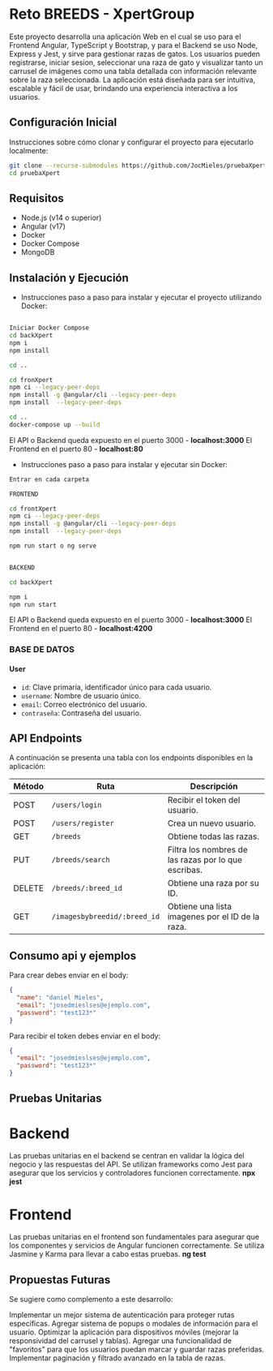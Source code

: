 # Reto BREEDS - XpertGroup
Este proyecto desarrolla una aplicación Web en el cual se uso para el Frontend Angular, TypeScript y Bootstrap, y para el Backend se uso Node, Express y Jest, y sirve para gestionar razas de gatos. Los usuarios pueden registrarse, iniciar sesion, seleccionar una raza de gato y visualizar tanto un carrusel de imágenes como una tabla detallada con información relevante sobre la raza seleccionada. La aplicación está diseñada para ser intuitiva, escalable y fácil de usar, brindando una experiencia interactiva a los usuarios.

## Configuración Inicial

Instrucciones sobre cómo clonar y configurar el proyecto para ejecutarlo localmente:
```bash
git clone --recurse-submodules https://github.com/JocMieles/pruebaXpert.git
cd pruebaXpert
```

## Requisitos

- Node.js (v14 o superior)
- Angular (v17)
- Docker
- Docker Compose
- MongoDB

## Instalación y Ejecución

- Instrucciones paso a paso para instalar y ejecutar el proyecto utilizando Docker:

```bash

Iniciar Docker Compose
cd backXpert
npm i
npm install

cd .. 

cd fronXpert
npm ci --legacy-peer-deps
npm install -g @angular/cli --legacy-peer-deps
npm install  --legacy-peer-deps

cd ..
docker-compose up --build

```
El API o Backend queda expuesto en el puerto 3000 - **localhost:3000**
El Frontend en el puerto 80 - **localhost:80**

- Instrucciones paso a paso para instalar y ejecutar sin Docker:

```bash
Entrar en cada carpeta 

FRONTEND

cd frontXpert
npm ci --legacy-peer-deps
npm install -g @angular/cli --legacy-peer-deps
npm install  --legacy-peer-deps

npm run start o ng serve


BACKEND

cd backXpert

npm i
npm run start

```
El API o Backend queda expuesto en el puerto 3000 - **localhost:3000**
El Frontend en el puerto 80 - **localhost:4200**

### BASE DE DATOS

#### User
- `id`: Clave primaria, identificador único para cada usuario.
- `username`: Nombre de usuario único.
- `email`: Correo electrónico del usuario.
- `contraseña`: Contraseña del usuario.

## API Endpoints

A continuación se presenta una tabla con los endpoints disponibles en la aplicación:

| Método | Ruta                    | Descripción                              |
|--------|-------------------------|------------------------------------------|
| POST    | `/users/login`                | Recibir el token del usuario. |
| POST   | `/users/register`                | Crea un nuevo usuario.                   |
| GET    | `/breeds`            | Obtiene todas las razas.            |
| PUT    | `/breeds/search`            | Filtra los nombres de las razas por lo que escribas.          |
| DELETE | `/breeds/:breed_id`            | Obtiene una raza por su ID.            |
| GET    | `/imagesbybreedid/:breed_id`               | Obtiene una lista imagenes por el ID de la raza.   |

## Consumo api y ejemplos

Para crear debes enviar en el body: 
```json
{
  "name": "daniel Mieles",
  "email": "josedmieslses@ejemplo.com",
  "password": "test123*"
}

```

Para recibir el token debes enviar en el body:
```json
{
  "email": "josedmieslses@ejemplo.com",
  "password": "test123*"
}
```

## Pruebas Unitarias

# Backend
Las pruebas unitarias en el backend se centran en validar la lógica del negocio y las respuestas del API. Se utilizan frameworks como Jest para asegurar que los servicios y controladores funcionen correctamente.
**npx jest**

# Frontend
Las pruebas unitarias en el frontend son fundamentales para asegurar que los componentes y servicios de Angular funcionen correctamente. Se utiliza Jasmine y Karma para llevar a cabo estas pruebas.
**ng test**


## Propuestas Futuras

Se sugiere como complemento a este desarrollo:

Implementar un mejor sistema de autenticación para proteger rutas específicas.
Agregar sistema de popups o modales de información para el usuario.
Optimizar la aplicación para dispositivos móviles (mejorar la responsividad del carrusel y tablas).
Agregar una funcionalidad de "favoritos" para que los usuarios puedan marcar y guardar razas preferidas.
Implementar paginación y filtrado avanzado en la tabla de razas.
